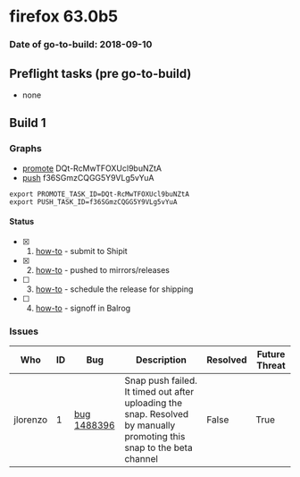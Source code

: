 # firefox 63.0b5

### Date of go-to-build: 2018-09-10

## Preflight tasks (pre go-to-build)
- none

## Build 1  

### Graphs
* [promote](https://tools.taskcluster.net/push-inspector/#/DQt-RcMwTFOXUcl9buNZtA) DQt-RcMwTFOXUcl9buNZtA
* [push](https://tools.taskcluster.net/push-inspector/#/f36SGmzCQGG5Y9VLg5vYuA) f36SGmzCQGG5Y9VLg5vYuA
```
export PROMOTE_TASK_ID=DQt-RcMwTFOXUcl9buNZtA
export PUSH_TASK_ID=f36SGmzCQGG5Y9VLg5vYuA
```


#### Status
- [x] 1.  [how-to](https://wiki.mozilla.org/Release:Release_Automation_on_Mercurial:Starting_a_Release#Submit_to_Ship_It)  - submit to Shipit
- [x] 2.  [how-to](https://github.com/mozilla-releng/releasewarrior-2.0/blob/master/docs/release-promotion/desktop/howto.md#push-artifacts-to-releases-directory)  - pushed to mirrors/releases
- [ ] 3.  [how-to](https://github.com/mozilla-releng/releasewarrior-2.0/blob/master/docs/release-promotion/desktop/howto.md#ship-the-release)  - schedule the release for shipping
- [ ] 4.  [how-to](https://github.com/mozilla-releng/releasewarrior-2.0/blob/master/docs/release-promotion/desktop/howto.md#obtain-sign-offs-for-changes)  - signoff in Balrog

### Issues
| Who                 | ID               | Bug                                                                 | Description                | Resolved                | Future Threat                |
| ------------------- | ---------------- | ------------------------------------------------------------------- | -------------------------- | ----------------------- | ---------------------------- |
| jlorenzo  | 1 | [bug 1488396](https://bugzil.la/1488396)        | Snap push failed. It timed out after uploading the snap. Resolved by manually promoting this snap to the beta channel | False | True |

